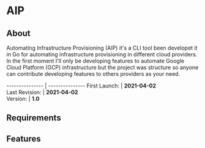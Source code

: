 # AIP

## About
Automating Infrastructure Provisioning (AIP) it's a CLI tool been developet it in Go for automating infrastructure provisioning in different cloud providers. In the first moment I'll only be developing features to automate Google Cloud Platform (GCP) infrastructure but the project was structure so anyone can contribute developing features to others providers as your need.

--------------- |  ---------------
First Launch:   | **2021-04-02**    
Last Revision:  | **2021-04-02**    
Version:        | **1.0**

## Requirements

## Features
